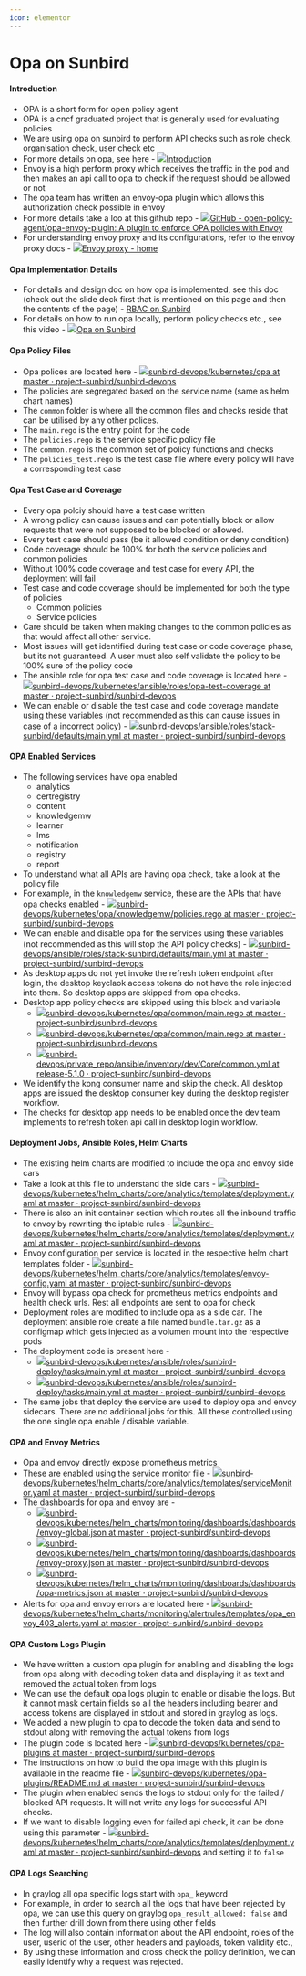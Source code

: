 ```yaml
---
icon: elementor
---
```


# Opa on Sunbird

#### Introduction <a href="#introduction" id="introduction"></a>

* OPA is a short form for open policy agent
* OPA is a cncf graduated project that is generally used for evaluating policies
* We are using opa on sunbird to perform API checks such as role check, organisation check, user check etc
* For more details on opa, see here - [![](https://www.openpolicyagent.org/favicon.png)Introduction](https://www.openpolicyagent.org/docs/latest/)
* Envoy is a high perform proxy which receives the traffic in the pod and then makes an api call to opa to check if the request should be allowed or not
* The opa team has written an envoy-opa plugin which allows this authorization check possible in envoy
* For more details take a loo at this github repo - [![](https://github.com/fluidicon.png)GitHub - open-policy-agent/opa-envoy-plugin: A plugin to enforce OPA policies with Envoy](https://github.com/open-policy-agent/opa-envoy-plugin)
* For understanding envoy proxy and its configurations, refer to the envoy proxy docs - [![](https://www.envoyproxy.io/favicon.ico)Envoy proxy - home](https://www.envoyproxy.io/)

#### Opa Implementation Details <a href="#opa-implementation-details" id="opa-implementation-details"></a>

* For details and design doc on how opa is implemented, see this doc (check out the slide deck first that is mentioned on this page and then the contents of the page) - [RBAC on Sunbird](https://project-sunbird.atlassian.net/wiki/spaces/DevOps/pages/2849308673)
* For details on how to run opa locally, perform policy checks etc., see this video - [![](https://www.youtube.com/s/desktop/adbeefa1/img/favicon\_32x32.png)Opa on Sunbird](https://youtu.be/RwuRH-KRxic)

#### Opa Policy Files <a href="#opa-policy-files" id="opa-policy-files"></a>

* Opa polices are located here - [![](https://github.com/fluidicon.png)sunbird-devops/kubernetes/opa at master · project-sunbird/sunbird-devops](https://github.com/project-sunbird/sunbird-devops/tree/master/kubernetes/opa)
* The policies are segregated based on the service name (same as helm chart names)
* The `common` folder is where all the common files and checks reside that can be utilised by any other polices.
* The `main.rego` is the entry point for the code
* The `policies.rego` is the service specific policy file
* The `common.rego` is the common set of policy functions and checks
* The `policies_test.rego` is the test case file where every policy will have a corresponding test case

#### Opa Test Case and Coverage <a href="#opa-test-case-and-coverage" id="opa-test-case-and-coverage"></a>

* Every opa polciy should have a test case written
* A wrong policy can cause issues and can potentially block or allow requests that were not supposed to be blocked or allowed.
* Every test case should pass (be it allowed condition or deny condition)
* Code coverage should be 100% for both the service policies and common policies
* Without 100% code coverage and test case for every API, the deployment will fail
* Test case and code coverage should be implemented for both the type of policies
  * Common policies
  * Service policies
* Care should be taken when making changes to the common policies as that would affect all other service.
* Most issues will get identified during test case or code coverage phase, but its not guaranteed. A user must also self validate the policy to be 100% sure of the policy code
* The ansible role for opa test case and code coverage is located here - [![](https://github.com/fluidicon.png)sunbird-devops/kubernetes/ansible/roles/opa-test-coverage at master · project-sunbird/sunbird-devops](https://github.com/project-sunbird/sunbird-devops/tree/master/kubernetes/ansible/roles/opa-test-coverage)
* We can enable or disable the test case and code coverage mandate using these variables (not recommended as this can cause issues in case of a incorrect policy) - [![](https://github.com/fluidicon.png)sunbird-devops/ansible/roles/stack-sunbird/defaults/main.yml at master · project-sunbird/sunbird-devops](https://github.com/project-sunbird/sunbird-devops/blob/master/ansible/roles/stack-sunbird/defaults/main.yml#L1037)

#### OPA Enabled Services <a href="#opa-enabled-services" id="opa-enabled-services"></a>

* The following services have opa enabled
  * analytics
  * certregistry
  * content
  * knowledgemw
  * learner
  * lms
  * notification
  * registry
  * report
* To understand what all APIs are having opa check, take a look at the policy file
* For example, in the `knowledgemw` service, these are the APIs that have opa checks enabled - [![](https://github.com/fluidicon.png)sunbird-devops/kubernetes/opa/knowledgemw/policies.rego at master · project-sunbird/sunbird-devops](https://github.com/project-sunbird/sunbird-devops/blob/master/kubernetes/opa/knowledgemw/policies.rego#L9-L22)
* We can enable and disable opa for the services using these variables (not recommended as this will stop the API policy checks) - [![](https://github.com/fluidicon.png)sunbird-devops/ansible/roles/stack-sunbird/defaults/main.yml at master · project-sunbird/sunbird-devops](https://github.com/project-sunbird/sunbird-devops/blob/master/ansible/roles/stack-sunbird/defaults/main.yml#L1039-L1046)
* As desktop apps do not yet invoke the refresh token endpoint after login, the desktop keyclaok access tokens do not have the role injected into them. So desktop apps are skipped from opa checks.
* Desktop app policy checks are skipped using this block and variable
  * [![](https://github.com/fluidicon.png)sunbird-devops/kubernetes/opa/common/main.rego at master · project-sunbird/sunbird-devops](https://github.com/project-sunbird/sunbird-devops/blob/master/kubernetes/opa/common/main.rego#L65-L75)
  * [![](https://github.com/fluidicon.png)sunbird-devops/kubernetes/opa/common/main.rego at master · project-sunbird/sunbird-devops](https://github.com/project-sunbird/sunbird-devops/blob/master/kubernetes/opa/common/main.rego#L38)
  * [![](https://github.com/fluidicon.png)sunbird-devops/private\_repo/ansible/inventory/dev/Core/common.yml at release-5.1.0 · project-sunbird/sunbird-devops](https://github.com/project-sunbird/sunbird-devops/blob/release-5.1.0/private\_repo/ansible/inventory/dev/Core/common.yml#L471)
* We identify the kong consumer name and skip the check. All desktop apps are issued the desktop consumer key during the desktop register workflow.
* The checks for desktop app needs to be enabled once the dev team implements to refresh token api call in desktop login workflow.

#### Deployment Jobs, Ansible Roles, Helm Charts <a href="#deployment-jobs-ansible-roles-helm-charts" id="deployment-jobs-ansible-roles-helm-charts"></a>

* The existing helm charts are modified to include the opa and envoy side cars
* Take a look at this file to understand the side cars - [![](https://github.com/fluidicon.png)sunbird-devops/kubernetes/helm\_charts/core/analytics/templates/deployment.yaml at master · project-sunbird/sunbird-devops](https://github.com/project-sunbird/sunbird-devops/blob/master/kubernetes/helm\_charts/core/analytics/templates/deployment.yaml)
* There is also an init container section which routes all the inbound traffic to envoy by rewriting the iptable rules - [![](https://github.com/fluidicon.png)sunbird-devops/kubernetes/helm\_charts/core/analytics/templates/deployment.yaml at master · project-sunbird/sunbird-devops](https://github.com/project-sunbird/sunbird-devops/blob/master/kubernetes/helm\_charts/core/analytics/templates/deployment.yaml#L115-L134)
* Envoy configuration per service is located in the respective helm chart templates folder - [![](https://github.com/fluidicon.png)sunbird-devops/kubernetes/helm\_charts/core/analytics/templates/envoy-config.yaml at master · project-sunbird/sunbird-devops](https://github.com/project-sunbird/sunbird-devops/blob/master/kubernetes/helm\_charts/core/analytics/templates/envoy-config.yaml)
* Envoy will bypass opa check for prometheus metrics endpoints and health check urls. Rest all endpoints are sent to opa for check
* Deployment roles are modified to include opa as a side car. The deployment ansible role create a file named `bundle.tar.gz` as a configmap which gets injected as a volumen mount into the respective pods
* The deployment code is present here -
  * [![](https://github.com/fluidicon.png)sunbird-devops/kubernetes/ansible/roles/sunbird-deploy/tasks/main.yml at master · project-sunbird/sunbird-devops](https://github.com/project-sunbird/sunbird-devops/blob/master/kubernetes/ansible/roles/sunbird-deploy/tasks/main.yml#L21-L24)
  * [![](https://github.com/fluidicon.png)sunbird-devops/kubernetes/ansible/roles/sunbird-deploy/tasks/main.yml at master · project-sunbird/sunbird-devops](https://github.com/project-sunbird/sunbird-devops/blob/master/kubernetes/ansible/roles/sunbird-deploy/tasks/main.yml#L56-L70)
* The same jobs that deploy the service are used to deploy opa and envoy sidecars. There are no additional jobs for this. All these controlled using the one single opa enable / disable variable.

#### OPA and Envoy Metrics <a href="#opa-and-envoy-metrics" id="opa-and-envoy-metrics"></a>

* Opa and envoy directly expose prometheus metrics
* These are enabled using the service monitor file - [![](https://github.com/fluidicon.png)sunbird-devops/kubernetes/helm\_charts/core/analytics/templates/serviceMonitor.yaml at master · project-sunbird/sunbird-devops](https://github.com/project-sunbird/sunbird-devops/blob/master/kubernetes/helm\_charts/core/analytics/templates/serviceMonitor.yaml)
* The dashboards for opa and envoy are -
  * [![](https://github.com/fluidicon.png)sunbird-devops/kubernetes/helm\_charts/monitoring/dashboards/dashboards/envoy-global.json at master · project-sunbird/sunbird-devops](https://github.com/project-sunbird/sunbird-devops/blob/master/kubernetes/helm\_charts/monitoring/dashboards/dashboards/envoy-global.json)
  * [![](https://github.com/fluidicon.png)sunbird-devops/kubernetes/helm\_charts/monitoring/dashboards/dashboards/envoy-proxy.json at master · project-sunbird/sunbird-devops](https://github.com/project-sunbird/sunbird-devops/blob/master/kubernetes/helm\_charts/monitoring/dashboards/dashboards/envoy-proxy.json)
  * [![](https://github.com/fluidicon.png)sunbird-devops/kubernetes/helm\_charts/monitoring/dashboards/dashboards/opa-metrics.json at master · project-sunbird/sunbird-devops](https://github.com/project-sunbird/sunbird-devops/blob/master/kubernetes/helm\_charts/monitoring/dashboards/dashboards/opa-metrics.json)
* Alerts for opa and envoy errors are located here - [![](https://github.com/fluidicon.png)sunbird-devops/kubernetes/helm\_charts/monitoring/alertrules/templates/opa\_envoy\_403\_alerts.yaml at master · project-sunbird/sunbird-devops](https://github.com/project-sunbird/sunbird-devops/blob/master/kubernetes/helm\_charts/monitoring/alertrules/templates/opa\_envoy\_403\_alerts.yaml)

#### OPA Custom Logs Plugin <a href="#opa-custom-logs-plugin" id="opa-custom-logs-plugin"></a>

* We have written a custom opa plugin for enabling and disabling the logs from opa along with decoding token data and displaying it as text and removed the actual token from logs
* We can use the default opa logs plugin to enable or disable the logs. But it cannot mask certain fields so all the headers including bearer and access tokens are displayed in stdout and stored in graylog as logs.
* We added a new plugin to opa to decode the token data and send to stdout along with removing the actual tokens from logs
* The plugin code is located here - [![](https://github.com/fluidicon.png)sunbird-devops/kubernetes/opa-plugins at master · project-sunbird/sunbird-devops](https://github.com/project-sunbird/sunbird-devops/tree/master/kubernetes/opa-plugins)
* The instructions on how to build the opa image with this plugin is available in the readme file - [![](https://github.com/fluidicon.png)sunbird-devops/kubernetes/opa-plugins/README.md at master · project-sunbird/sunbird-devops](https://github.com/project-sunbird/sunbird-devops/blob/master/kubernetes/opa-plugins/README.md)
* The plugin when enabled sends the logs to stdout only for the failed / blocked API requests. It will not write any logs for successful API checks.
* If we want to disable logging even for failed api check, it can be done using this parameter - [![](https://github.com/fluidicon.png)sunbird-devops/kubernetes/helm\_charts/core/analytics/templates/deployment.yaml at master · project-sunbird/sunbird-devops](https://github.com/project-sunbird/sunbird-devops/blob/master/kubernetes/helm\_charts/core/analytics/templates/deployment.yaml#L97) and setting it to `false`

#### OPA Logs Searching <a href="#opa-logs-searching" id="opa-logs-searching"></a>

* In graylog all opa specific logs start with `opa_` keyword
* For example, in order to search all the logs that have been rejected by opa, we can use this query on graylog `opa_result_allowed: false` and then further drill down from there using other fields
* The log will also contain information about the API endpoint, roles of the user, userid of the user, other headers and payloads, token validity etc.,
* By using these information and cross check the policy definition, we can easily identify why a request was rejected.
